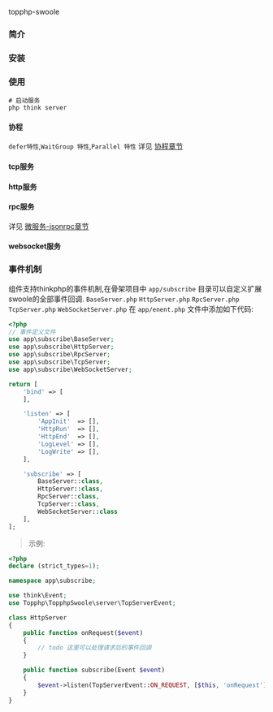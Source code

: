 topphp-swoole

### 简介


### 安装

### 使用

```shell
# 启动服务
php think server
```
#### 协程

`defer特性`,`WaitGroup 特性`,`Parallel 特性` 详见 [协程章节](/kuai-su-ru-men/xie-cheng.md)

#### tcp服务


#### http服务


#### rpc服务
详见 [微服务-jsonrpc章节](/wei-fu-wu/jsonrpc.md)

#### websocket服务

### 事件机制
组件支持thinkphp的事件机制,在骨架项目中 `app/subscribe` 目录可以自定义扩展swoole的全部事件回调.
`BaseServer.php`
`HttpServer.php`
`RpcServer.php`
`TcpServer.php`
`WebSocketServer.php`
在 `app/enent.php` 文件中添加如下代码:

```php
<?php
// 事件定义文件
use app\subscribe\BaseServer;
use app\subscribe\HttpServer;
use app\subscribe\RpcServer;
use app\subscribe\TcpServer;
use app\subscribe\WebSocketServer;

return [
    'bind' => [
    ],

    'listen' => [
        'AppInit'  => [],
        'HttpRun'  => [],
        'HttpEnd'  => [],
        'LogLevel' => [],
        'LogWrite' => [],
    ],

    'subscribe' => [
        BaseServer::class,
        HttpServer::class,
        RpcServer::class,
        TcpServer::class,
        WebSocketServer::class
    ],
];

```

> 示例:

```php
<?php
declare (strict_types=1);

namespace app\subscribe;

use think\Event;
use Topphp\TopphpSwoole\server\TopServerEvent;

class HttpServer
{
    public function onRequest($event)
    {
        // todo 这里可以处理请求后的事件回调
    }

    public function subscribe(Event $event)
    {
        $event->listen(TopServerEvent::ON_REQUEST, [$this, 'onRequest']);
    }
}

```
